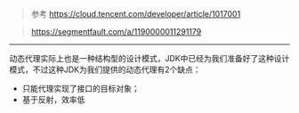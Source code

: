 > 参考 https://cloud.tencent.com/developer/article/1017001

> https://segmentfault.com/a/1190000011291179
----

动态代理实际上也是一种结构型的设计模式，JDK中已经为我们准备好了这种设计模式，不过这种JDK为我们提供的动态代理有2个缺点：

* 只能代理实现了接口的目标对象；
* 基于反射，效率低